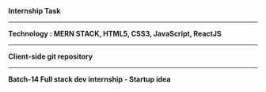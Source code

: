 <b>
  Internship Task
  <hr>
  Technology : MERN STACK, HTML5, CSS3, JavaScript, ReactJS
  <hr>
  Client-side git repository
  <hr>
  Batch-14 Full stack dev internship - Startup idea
</b>

